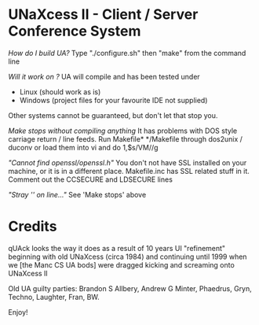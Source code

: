 UNaXcess II - Client / Server Conference System
===============================================

*How do I build UA?*
Type "./configure.sh" then "make" from the command line

*Will it work on <x>?*
UA will compile and has been tested under

* Linux (should work as is)
* Windows (project files for your favourite IDE not supplied)

Other systems cannot be guaranteed, but don't let that stop you.
	
*Make stops without compiling anything*
It has problems with DOS style carriage return / line feeds. Run Makefile* */Makefile through dos2unix / duconv or load them into vi and do
1,$s/<Ctrl>V<Ctrl>M//g

*"Cannot find openssl/openssl.h"*
You don't not have SSL installed on your machine, or it is in a different place. Makefile.inc has SSL related stuff in it. Comment out the CCSECURE and LDSECURE lines

*"Stray '\' on line..."*
See 'Make stops' above
   
Credits
=======

qUAck looks the way it does as a result of 10 years UI "refinement" beginning
with old UNaXcess (circa 1984) and continuing until 1999 when we [the Manc CS
UA bods] were dragged kicking and screaming onto UNaXcess II

Old UA guilty parties: Brandon S Allbery, Andrew G Minter, Phaedrus, Gryn, Techno, Laughter, Fran, BW.

Enjoy!
